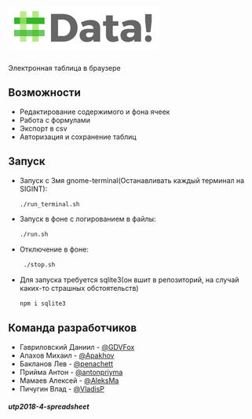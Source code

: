 ![Data!](public/img/logo.png)
======

Электронная таблица в браузере

Возможности
------

* Редактирование содержимого и фона ячеек
* Работа с формулами
* Экспорт в csv
* Авторизация и сохранение таблиц

Запуск
------

* Запуск с 3мя gnome-terminal(Останавливать каждый терминал на SIGINT):
  ```bash
  ./run_terminal.sh
  ```

* Запуск в фоне с логированием в файлы:
  ```bash
  ./run.sh
  ```
* Отключение в фоне:
  ```bash
   ./stop.sh
  ```
* Для запуска требуется sqlite3(он вшит в репозиторий, на случай каких-то страшных обстоятельств)
  ```bash
  npm i sqlite3
  ```

Команда разработчиков
------

* Гавриловский Даниил - [@GDVFox](https://github.com/GDVFox)
* Апахов Михаил - [@Apakhov](https://github.com/Apakhov)
* Бакланов Лев - [@penachett](https://github.com/penachett)
* Прийма Антон - [@antonpriyma](https://github.com/antonpriyma)
* Мамаев Алексей - [@AleksMa](https://github.com/AleksMa)
* Пичугин Влад - [@VladisP](https://github.com/VladisP)

##### utp2018-4-spreadsheet
